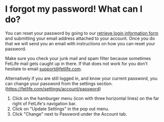 # I forgot my password! What can I do?

You can reset your password by going to our [retrieve login information form](https://fetlife.com/users/password/new) and submitting your email address attached to your account. Once you do that we will send you an email with instructions on how you can reset your password.

Make sure you check your junk mail and spam filter because sometimes FetLife mail gets caught up in there. If that does not work for you don't hesitate to email [support@fetlife.com](mailto:support@fetlife.com?subject=Retrieve%20Login%20information).

Alternatively if you are still logged in, and know your current password, you can change your password from the settings section. (https://fetlife.com/settings/account/password)

1. Click on the hamburger menu (icon with three horizontal lines) on the far right of FetLife's navigation bar.
2. Click on "Update Settings" in the pop out menu.
3. Click "Change" next to Password under the Account tab.
